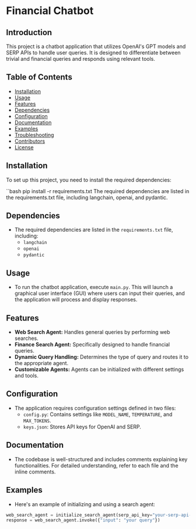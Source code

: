 # Financial Chatbot

## Introduction
This project is a  chatbot application that utilizes OpenAI's GPT models and SERP APIs to handle user queries. It is designed to differentiate between trivial and financial queries and responds using relevant tools.

## Table of Contents
- [Installation](#installation)
- [Usage](#usage)
- [Features](#features)
- [Dependencies](#dependencies)
- [Configuration](#configuration)
- [Documentation](#documentation)
- [Examples](#examples)
- [Troubleshooting](#troubleshooting)
- [Contributors](#contributors)
- [License](#license)

## Installation
To set up this project, you need to install the required dependencies:

``bash
pip install -r requirements.txt
The required dependencies are listed in the requirements.txt file, including langchain, openai, and pydantic.

## Dependencies

- The required dependencies are listed in the `requirements.txt` file, including:
  - `langchain`
  - `openai`
  - `pydantic`

## Usage

- To run the chatbot application, execute `main.py`. This will launch a graphical user interface (GUI) where users can input their queries, and the application will process and display responses.

## Features

- **Web Search Agent:** Handles general queries by performing web searches.
- **Finance Search Agent:** Specifically designed to handle financial queries.
- **Dynamic Query Handling:** Determines the type of query and routes it to the appropriate agent.
- **Customizable Agents:** Agents can be initialized with different settings and tools.

## Configuration

- The application requires configuration settings defined in two files:
  - `config.py`: Contains settings like `MODEL_NAME`, `TEMPERATURE`, and `MAX_TOKENS`.
  - `keys.json`: Stores API keys for OpenAI and SERP.

## Documentation

- The codebase is well-structured and includes comments explaining key functionalities. For detailed understanding, refer to each file and the inline comments.

## Examples

- Here's an example of initializing and using a search agent:

```python
web_search_agent = initialize_search_agent(serp_api_key="your-serp-api-key")
response = web_search_agent.invoke({"input": "your query"})

